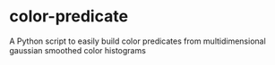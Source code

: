 # color-predicate
A Python script to easily build color predicates from multidimensional gaussian smoothed color histograms
